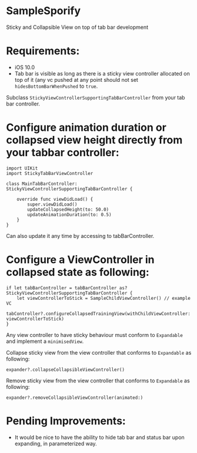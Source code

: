 # SampleSporify
Sticky and Collapsible View on top of tab bar development

# Requirements:
- iOS 10.0
- Tab bar is visible as long as there is a sticky view controller allocated on top of it (any vc pushed at any point should not set ```hidesBottomBarWhenPushed``` to ```true```.

Subclass ```StickyViewControllerSupportingTabBarController``` from your tab bar controller.

# Configure animation duration or collapsed view height directly from your tabbar controller:
```
import UIKit
import StickyTabBarViewController

class MainTabBarController: StickyViewControllerSupportingTabBarController {

    override func viewDidLoad() {
        super.viewDidLoad()
        updateCollapsedHeight(to: 50.0)
        updateAnimationDuration(to: 0.5)
    }
}

```
Can also update it any time by accessing to tabBarController.

# Configure a ViewController in collapsed state as following:

```
if let tabBarController = tabBarController as? StickyViewControllerSupportingTabBarController {
    let viewControllerToStick = SampleChildViewController() // example VC
    tabController?.configureCollapsedTrainingView(withChildViewController: viewControllerToStick)
}
```

Any view controller to have sticky behaviour must conform to ```Expandable``` and implement a ```minimisedView```.

Collapse sticky view from the view controller that conforms to ```Expandable``` as following:

```
expander?.collapseCollapsibleViewController()
```

Remove sticky view from the view controller that conforms to ```Expandable``` as following:

```
expander?.removeCollapsibleViewController(animated:)
```

# Pending Improvements:
- It would be nice to have the ability to hide tab bar and status bar upon expanding, in parameterized way.

